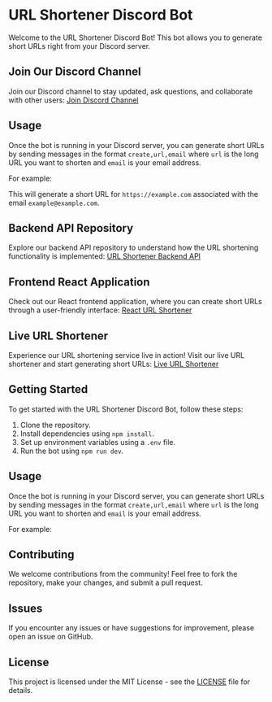 # URL Shortener Discord Bot


Welcome to the URL Shortener Discord Bot! This bot allows you to generate short URLs right from your Discord server.

## Join Our Discord Channel

Join our Discord channel to stay updated, ask questions, and collaborate with other users:
[Join Discord Channel](https://discord.gg/WYXazAFF)

## Usage

Once the bot is running in your Discord server, you can generate short URLs by sending messages in the format `create,url,email` where `url` is the long URL you want to shorten and `email` is your email address.

For example: 

This will generate a short URL for `https://example.com` associated with the email `example@example.com`.


## Backend API Repository

Explore our backend API repository to understand how the URL shortening functionality is implemented:
[URL Shortener Backend API](https://github.com/imkeshriraj/UrlShortnerApis)

## Frontend React Application

Check out our React frontend application, where you can create short URLs through a user-friendly interface:
[React URL Shortener](https://github.com/imkeshriraj/React-Url-Shortner)

## Live URL Shortener

Experience our URL shortening service live in action! Visit our live URL shortener and start generating short URLs:
[Live URL Shortener](https://url-shortner-frontend-q37q.onrender.com/)

## Getting Started

To get started with the URL Shortener Discord Bot, follow these steps:

1. Clone the repository.
2. Install dependencies using `npm install`.
3. Set up environment variables using a `.env` file.
4. Run the bot using `npm run dev`.

## Usage

Once the bot is running in your Discord server, you can generate short URLs by sending messages in the format `create,url,email` where `url` is the long URL you want to shorten and `email` is your email address.

For example:



## Contributing

We welcome contributions from the community! Feel free to fork the repository, make your changes, and submit a pull request.

## Issues

If you encounter any issues or have suggestions for improvement, please open an issue on GitHub.

## License

This project is licensed under the MIT License - see the [LICENSE](LICENSE) file for details.

